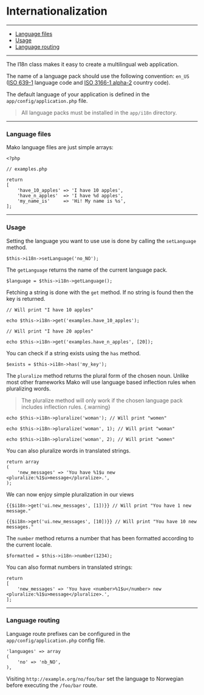 # Internationalization

--------------------------------------------------------

* [Language files](#language_files)
* [Usage](#usage)
* [Language routing](#language_routing)

--------------------------------------------------------

The I18n class makes it easy to create a multilingual web application.

The name of a language pack should use the following convention: `en_US` ([ISO 639-1](http://en.wikipedia.org/wiki/List_of_ISO_639-1_codes) language code and [ISO 3166-1 alpha-2](http://en.wikipedia.org/wiki/ISO_3166-1_alpha-2) country code).

The default language of your application is defined in the `app/config/application.php` file.

> All language packs must be installed in the `app/i18n` directory.

--------------------------------------------------------

<a id="language_files"></a>

### Language files

Mako language files are just simple arrays:

	<?php

	// examples.php

	return
	[
		'have_10_apples' => 'I have 10 apples',
		'have_n_apples'  => 'I have %d apples',
		'my_name_is'     => 'Hi! My name is %s',
	];

--------------------------------------------------------

<a id="usage"></a>

### Usage

Setting the language you want to use use is done by calling the `setLanguage` method.

	$this->i18n->setLanguage('no_NO');

The `getLanguage` returns the name of the current language pack.

	$language = $this->i18n->getLanguage();

Fetching a string is done with the `get` method. If no string is found then the key is returned.

	// Will print "I have 10 apples"

	echo $this->i18n->get('examples.have_10_apples');

	// Will print "I have 20 apples"

	echo $this->i18n->get('examples.have_n_apples', [20]);

You can check if a string exists using the `has` method.

	$exists = $this->i18n->has('my_key');

The `pluralize` method returns the plural form of the chosen noun. Unlike most other frameworks Mako will use language based inflection rules when pluralizing words.

> The pluralize method will only work if the chosen language pack includes inflection rules.
{.warning}

	echo $this->i18n->pluralize('woman'); // Will print "women"

	echo $this->i18n->pluralize('woman', 1); // Will print "woman"

	echo $this->i18n->pluralize('woman', 2); // Will print "women"

You can also pluralize words in translated strings.

	return array
	(
		'new_messages' => 'You have %1$u new <pluralize:%1$u>message</pluralize>.',
	);

We can now enjoy simple pluralization in our views

	{{$i18n->get('ui.new_messages', [1])}} // Will print "You have 1 new message."

	{{$i18n->get('ui.new_messages', [10])}} // Will print "You have 10 new messages."

The `number` method returns a number that has been formatted according to the current locale.

	$formatted = $this->i18n->number(1234);

You can also format numbers in translated strings:

	return
	[
		'new_messages' => 'You have <number>%1$u</number> new <pluralize:%1$u>message</pluralize>.',
	];

--------------------------------------------------------

<a id="language_routing"></a>

### Language routing

Language route prefixes can be configured in the `app/config/application.php` config file.

	'languages' => array
	(
		'no' => 'nb_NO',
	),

Visiting `http://example.org/no/foo/bar` set the language to Norwegian before executing the `/foo/bar` route.

